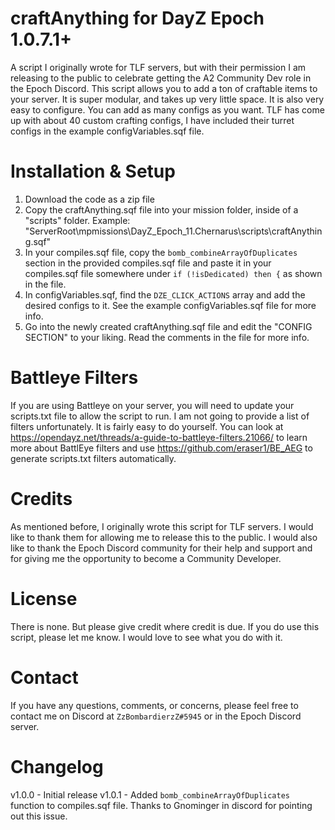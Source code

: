 # craftAnything for DayZ Epoch 1.0.7.1+
A script I originally wrote for TLF servers, but with their permission I am releasing to the public to celebrate getting the A2 Community Dev role in the Epoch Discord.
This script allows you to add a ton of craftable items to your server. It is super modular, and takes up very little space. It is also very easy to configure. You can add as many configs as you want. TLF has come up with about 40 custom crafting configs, I have included their turret configs in the example configVariables.sqf file.

# Installation & Setup
1. Download the code as a zip file
2. Copy the craftAnything.sqf file into your mission folder, inside of a "scripts" folder. Example: "ServerRoot\mpmissions\DayZ_Epoch_11.Chernarus\scripts\craftAnything.sqf"
3. In your compiles.sqf file, copy the `bomb_combineArrayOfDuplicates` section in the provided compiles.sqf file and paste it in your compiles.sqf file somewhere under `if (!isDedicated) then {` as shown in the file.
4. In configVariables.sqf, find the `DZE_CLICK_ACTIONS` array and add the desired configs to it. See the example configVariables.sqf file for more info.
5. Go into the newly created craftAnything.sqf file and edit the "CONFIG SECTION" to your liking. Read the comments in the file for more info.

# Battleye Filters
If you are using Battleye on your server, you will need to update your scripts.txt file to allow the script to run. I am not going to provide a list of filters unfortunately. It is fairly easy to do yourself. You can look at https://opendayz.net/threads/a-guide-to-battleye-filters.21066/ to learn more about BattlEye filters and use https://github.com/eraser1/BE_AEG to generate scripts.txt filters automatically.

# Credits
As mentioned before, I originally wrote this script for TLF servers. I would like to thank them for allowing me to release this to the public. I would also like to thank the Epoch Discord community for their help and support and for giving me the opportunity to become a Community Developer.

# License
There is none. But please give credit where credit is due. If you do use this script, please let me know. I would love to see what you do with it.

# Contact
If you have any questions, comments, or concerns, please feel free to contact me on Discord at `ZzBombardierzZ#5945` or in the Epoch Discord server.

# Changelog
v1.0.0 - Initial release
v1.0.1 - Added `bomb_combineArrayOfDuplicates` function to compiles.sqf file. Thanks to Gnominger in discord for pointing out this issue.